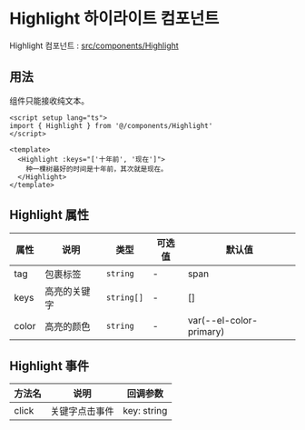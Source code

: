 # Highlight 하이라이트 컴포넌트

Highlight 컴포넌트 : [src/components/Highlight](https://github.com/web2-solution/web2-vue-framework/tree/dev/src/components/Highlight) 

## 用法

组件只能接收纯文本。

```vue
<script setup lang="ts">
import { Highlight } from '@/components/Highlight'
</script>

<template>
  <Highlight :keys="['十年前', '现在']">
    种一棵树最好的时间是十年前，其次就是现在。
  </Highlight>
</template>

```

## Highlight 属性

| 属性 | 说明 | 类型 | 可选值 | 默认值 |
| ---- | ---- | ---- | ---- | ---- |
| tag | 包裹标签 | `string` | - | span |
| keys | 高亮的关键字 | `string[]` | - | [] |
| color | 高亮的颜色 | `string` | - | var(--el-color-primary) |

## Highlight 事件

| 方法名 | 说明 | 回调参数 |
| ---- | ---- | ---- |
| click | 关键字点击事件 | key: string |

